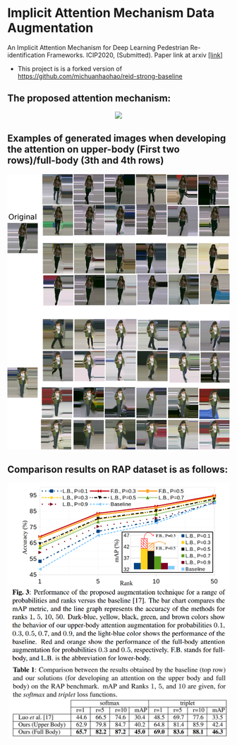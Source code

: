 # Implicit Attention Mechanism Data Augmentation

An Implicit Attention Mechanism for Deep Learning Pedestrian Re-identification Frameworks. ICIP2020, (Submitted).
Paper link at arxiv [[link]](https://to_be_insert_soon)

* This project is is a forked version of https://github.com/michuanhaohao/reid-strong-baseline

## The proposed attention mechanism:
<div align=center>
<img src='imgs/attention.jpg' width='700'>
</div>

## Examples of generated images when developing the attention on upper-body (First two rows)/full-body (3th and 4th rows)
<div align=center>
<img src='imgs/samples.png' width='800'>
</div>

## Comparison results on RAP dataset is as follows:
<div align=center>
<img src='imgs/comparison_chart.png' width='900'>
</div>
<div align=center>
<img src='imgs/tabel.png' width='500'>
</div>



